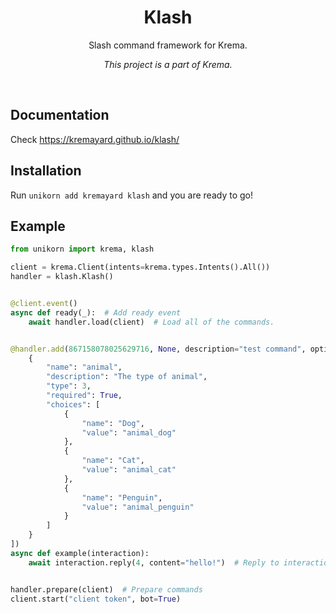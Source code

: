 <div align="center">
<h1>Klash</h1>
<p>Slash command framework for Krema.</p>
<p><i>This project is a part of Krema.</i></p>
<br>
</div>

## Documentation

Check https://kremayard.github.io/klash/

## Installation

Run `unikorn add kremayard klash` and you are ready to go!

## Example

```py
from unikorn import krema, klash

client = krema.Client(intents=krema.types.Intents().All())
handler = klash.Klash()


@client.event()
async def ready(_):  # Add ready event
    await handler.load(client)  # Load all of the commands.


@handler.add(867158078025629716, None, description="test command", options=[  # Simple example from discord.
    {
        "name": "animal",
        "description": "The type of animal",
        "type": 3,
        "required": True,
        "choices": [
            {
                "name": "Dog",
                "value": "animal_dog"
            },
            {
                "name": "Cat",
                "value": "animal_cat"
            },
            {
                "name": "Penguin",
                "value": "animal_penguin"
            }
        ]
    }
])
async def example(interaction):
    await interaction.reply(4, content="hello!")  # Reply to interaction.


handler.prepare(client)  # Prepare commands
client.start("client token", bot=True)
```
